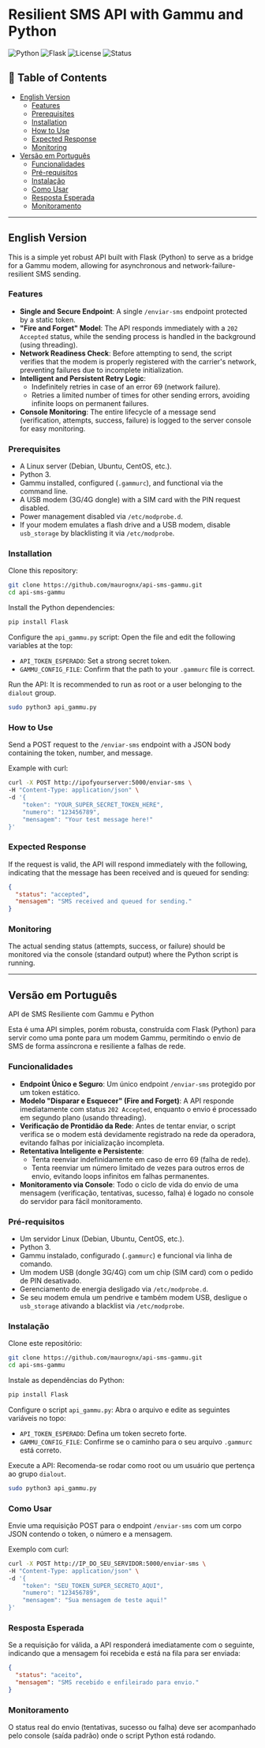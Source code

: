 # Resilient SMS API with Gammu and Python

![Python](https://img.shields.io/badge/python-3.x-blue.svg)
![Flask](https://img.shields.io/badge/flask-2.x-green.svg)
![License](https://img.shields.io/badge/license-MIT-lightgrey.svg)
![Status](https://img.shields.io/badge/status-active-success.svg)

## 📑 Table of Contents
- [English Version](#english-version)  
  - [Features](#features)  
  - [Prerequisites](#prerequisites)  
  - [Installation](#installation)  
  - [How to Use](#how-to-use)  
  - [Expected Response](#expected-response)  
  - [Monitoring](#monitoring)  
- [Versão em Português](#versão-em-português)  
  - [Funcionalidades](#funcionalidades)  
  - [Pré-requisitos](#pré-requisitos)  
  - [Instalação](#instalação)  
  - [Como Usar](#como-usar)  
  - [Resposta Esperada](#resposta-esperada)  
  - [Monitoramento](#monitoramento)  

---

## English Version

This is a simple yet robust API built with Flask (Python) to serve as a bridge for a Gammu modem, allowing for asynchronous and network-failure-resilient SMS sending.

### Features
- **Single and Secure Endpoint**: A single `/enviar-sms` endpoint protected by a static token.  
- **"Fire and Forget" Model**: The API responds immediately with a `202 Accepted` status, while the sending process is handled in the background (using threading).  
- **Network Readiness Check**: Before attempting to send, the script verifies that the modem is properly registered with the carrier's network, preventing failures due to incomplete initialization.  
- **Intelligent and Persistent Retry Logic**:  
  - Indefinitely retries in case of an error 69 (network failure).  
  - Retries a limited number of times for other sending errors, avoiding infinite loops on permanent failures.  
- **Console Monitoring**: The entire lifecycle of a message send (verification, attempts, success, failure) is logged to the server console for easy monitoring.  

### Prerequisites
- A Linux server (Debian, Ubuntu, CentOS, etc.).  
- Python 3.  
- Gammu installed, configured (`.gammurc`), and functional via the command line.  
- A USB modem (3G/4G dongle) with a SIM card with the PIN request disabled.  
- Power management disabled via `/etc/modprobe.d`.  
- If your modem emulates a flash drive and a USB modem, disable `usb_storage` by blacklisting it via `/etc/modprobe`.  

### Installation
Clone this repository:

```bash
git clone https://github.com/maurognx/api-sms-gammu.git
cd api-sms-gammu
```

Install the Python dependencies:

```bash
pip install Flask
```

Configure the `api_gammu.py` script: Open the file and edit the following variables at the top:

- `API_TOKEN_ESPERADO`: Set a strong secret token.  
- `GAMMU_CONFIG_FILE`: Confirm that the path to your `.gammurc` file is correct.  

Run the API: It is recommended to run as root or a user belonging to the `dialout` group.

```bash
sudo python3 api_gammu.py
```

### How to Use
Send a POST request to the `/enviar-sms` endpoint with a JSON body containing the token, number, and message.

Example with curl:

```bash
curl -X POST http://ipofyourserver:5000/enviar-sms \
-H "Content-Type: application/json" \
-d '{
    "token": "YOUR_SUPER_SECRET_TOKEN_HERE",
    "numero": "123456789",
    "mensagem": "Your test message here!"
}'
```

### Expected Response
If the request is valid, the API will respond immediately with the following, indicating that the message has been received and is queued for sending:

```json
{
  "status": "accepted",
  "mensagem": "SMS received and queued for sending."
}
```

### Monitoring
The actual sending status (attempts, success, or failure) should be monitored via the console (standard output) where the Python script is running.

---

## Versão em Português

API de SMS Resiliente com Gammu e Python

Esta é uma API simples, porém robusta, construída com Flask (Python) para servir como uma ponte para um modem Gammu, permitindo o envio de SMS de forma assíncrona e resiliente a falhas de rede.

### Funcionalidades
- **Endpoint Único e Seguro**: Um único endpoint `/enviar-sms` protegido por um token estático.  
- **Modelo "Disparar e Esquecer" (Fire and Forget)**: A API responde imediatamente com status `202 Accepted`, enquanto o envio é processado em segundo plano (usando threading).  
- **Verificação de Prontidão da Rede**: Antes de tentar enviar, o script verifica se o modem está devidamente registrado na rede da operadora, evitando falhas por inicialização incompleta.  
- **Retentativa Inteligente e Persistente**:  
  - Tenta reenviar indefinidamente em caso de erro 69 (falha de rede).  
  - Tenta reenviar um número limitado de vezes para outros erros de envio, evitando loops infinitos em falhas permanentes.  
- **Monitoramento via Console**: Todo o ciclo de vida do envio de uma mensagem (verificação, tentativas, sucesso, falha) é logado no console do servidor para fácil monitoramento.  

### Pré-requisitos
- Um servidor Linux (Debian, Ubuntu, CentOS, etc.).  
- Python 3.  
- Gammu instalado, configurado (`.gammurc`) e funcional via linha de comando.  
- Um modem USB (dongle 3G/4G) com um chip (SIM card) com o pedido de PIN desativado.  
- Gerenciamento de energia desligado via `/etc/modprobe.d`.  
- Se seu modem emula um pendrive e também modem USB, desligue o `usb_storage` ativando a blacklist via `/etc/modprobe`.  

### Instalação
Clone este repositório:

```bash
git clone https://github.com/maurognx/api-sms-gammu.git
cd api-sms-gammu
```

Instale as dependências do Python:

```bash
pip install Flask
```

Configure o script `api_gammu.py`: Abra o arquivo e edite as seguintes variáveis no topo:

- `API_TOKEN_ESPERADO`: Defina um token secreto forte.  
- `GAMMU_CONFIG_FILE`: Confirme se o caminho para o seu arquivo `.gammurc` está correto.  

Execute a API: Recomenda-se rodar como root ou um usuário que pertença ao grupo `dialout`.

```bash
sudo python3 api_gammu.py
```

### Como Usar
Envie uma requisição POST para o endpoint `/enviar-sms` com um corpo JSON contendo o token, o número e a mensagem.

Exemplo com curl:

```bash
curl -X POST http://IP_DO_SEU_SERVIDOR:5000/enviar-sms \
-H "Content-Type: application/json" \
-d '{
    "token": "SEU_TOKEN_SUPER_SECRETO_AQUI",
    "numero": "123456789",
    "mensagem": "Sua mensagem de teste aqui!"
}'
```

### Resposta Esperada
Se a requisição for válida, a API responderá imediatamente com o seguinte, indicando que a mensagem foi recebida e está na fila para ser enviada:

```json
{
  "status": "aceito",
  "mensagem": "SMS recebido e enfileirado para envio."
}
```

### Monitoramento
O status real do envio (tentativas, sucesso ou falha) deve ser acompanhado pelo console (saída padrão) onde o script Python está rodando.


